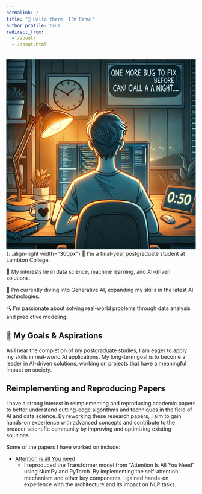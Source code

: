 ```yaml
---
permalink: /
title: "👋 Hello there, I'm Rahul"
author_profile: true
redirect_from: 
  - /about/
  - /about.html
---
```


![Data Science](/images/coding_image.png){: .align-right width="300px"}
📘 I'm a final-year postgraduate student at Lambton College.

🚀 My interests lie in data science, machine learning, and AI-driven solutions.

🤖 I'm currently diving into Generative AI, expanding my skills in the latest AI technologies.

🔍 I'm passionate about solving real-world problems through data analysis and predictive modeling.


## 🌟 My Goals & Aspirations

As I near the completion of my postgraduate studies, I am eager to apply my skills in real-world AI applications. My long-term goal is to become a leader in AI-driven solutions, working on projects that have a meaningful impact on society.

## Reimplementing and Reproducing Papers

I have a strong interest in reimplementing and reproducing academic papers to better understand cutting-edge algorithms and techniques in the field of AI and data science. By reworking these research papers, I aim to gain hands-on experience with advanced concepts and contribute to the broader scientific community by improving and optimizing existing solutions.

Some of the papers I have worked on include:
* [Attention is all You need](https://github.com/RawatRahul14/Attention-is-all-you-need)
  * I reproduced the Transformer model from "Attention Is All You Need" using NumPy and PyTorch. By implementing the self-attention mechanism and other key components, I gained hands-on experience with the architecture and its impact on NLP tasks.